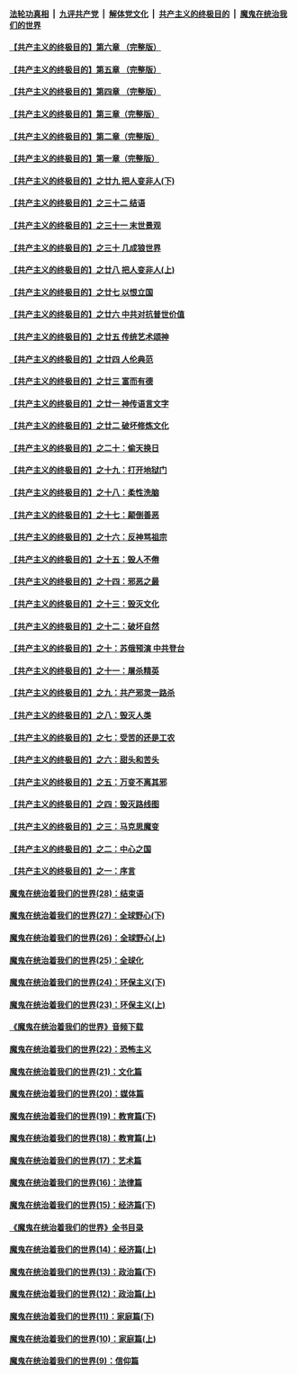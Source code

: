 ####  [法轮功真相](../../../../basic/blob/master/README.md?t=12271026) &nbsp;|&nbsp; [九评共产党](../../../../9ping.md/blob/master/README.md?t=12271026) &nbsp;|&nbsp; [解体党文化](../../../../jtdwh.md/blob/master/README.md?t=12271026)  &nbsp;|&nbsp; [共产主义的终极目的](../../../../gczydzjmd.md/blob/master/README.md?t=12271026) &nbsp;|&nbsp; [魔鬼在统治我们的世界](../../../../mgztzwmdsj.md/blob/master/README.md?t=12271026) 

#### [【共产主义的终极目的】第六章 （完整版）](../pages/nsc422/n11428913.md?t=12271026) 

#### [【共产主义的终极目的】第五章 （完整版）](../pages/nsc422/n11428912.md?t=12271026) 

#### [【共产主义的终极目的】第四章 （完整版）](../pages/nsc422/n11428907.md?t=12271026) 

#### [【共产主义的终极目的】第三章（完整版）](../pages/nsc422/n11428848.md?t=12271026) 

#### [【共产主义的终极目的】第二章（完整版）](../pages/nsc422/n11428831.md?t=12271026) 

#### [【共产主义的终极目的】第一章（完整版）](../pages/nsc422/n11417651.md?t=12271026) 

#### [【共产主义的终极目的】之廿九 把人变非人(下)](../pages/nsc422/n11344140.md?t=12271026) 

#### [【共产主义的终极目的】之三十二 结语](../pages/nsc422/n11360535.md?t=12271026) 

#### [【共产主义的终极目的】之三十一 末世景观](../pages/nsc422/n11351129.md?t=12271026) 

#### [【共产主义的终极目的】之三十 几成狼世界](../pages/nsc422/n11348280.md?t=12271026) 

#### [【共产主义的终极目的】之廿八 把人变非人(上)](../pages/nsc422/n11340492.md?t=12271026) 

#### [【共产主义的终极目的】之廿七 以恨立国](../pages/nsc422/n11336944.md?t=12271026) 

#### [【共产主义的终极目的】之廿六 中共对抗普世价值](../pages/nsc422/n11324785.md?t=12271026) 

#### [【共产主义的终极目的】之廿五 传统艺术颂神](../pages/nsc422/n11296396.md?t=12271026) 

#### [【共产主义的终极目的】之廿四 人伦典范](../pages/nsc422/n11296397.md?t=12271026) 

#### [【共产主义的终极目的】之廿三 富而有德](../pages/nsc422/n11283598.md?t=12271026) 

#### [【共产主义的终极目的】之廿一 神传语言文字](../pages/nsc422/n11263265.md?t=12271026) 

#### [【共产主义的终极目的】之廿二 破坏修炼文化](../pages/nsc422/n11245728.md?t=12271026) 

#### [【共产主义的终极目的】之二十：偷天换日](../pages/nsc422/n11238846.md?t=12271026) 

#### [【共产主义的终极目的】之十九：打开地狱门](../pages/nsc422/n11206376.md?t=12271026) 

#### [【共产主义的终极目的】之十八：柔性洗脑](../pages/nsc422/n11199994.md?t=12271026) 

#### [【共产主义的终极目的】之十七：颠倒善恶](../pages/nsc422/n11179782.md?t=12271026) 

#### [【共产主义的终极目的】之十六：反神骂祖宗](../pages/nsc422/n11166798.md?t=12271026) 

#### [【共产主义的终极目的】之十五：毁人不倦](../pages/nsc422/n11166792.md?t=12271026) 

#### [【共产主义的终极目的】之十四：邪恶之最](../pages/nsc422/n11150249.md?t=12271026) 

#### [【共产主义的终极目的】之十三：毁灭文化](../pages/nsc422/n11135227.md?t=12271026) 

#### [【共产主义的终极目的】之十二：破坏自然](../pages/nsc422/n11135214.md?t=12271026) 

#### [【共产主义的终极目的】之十：苏俄预演 中共登台](../pages/nsc422/n11118424.md?t=12271026) 

#### [【共产主义的终极目的】之十一：屠杀精英](../pages/nsc422/n11118442.md?t=12271026) 

#### [【共产主义的终极目的】之九：共产邪灵一路杀](../pages/nsc422/n11114139.md?t=12271026) 

#### [【共产主义的终极目的】之八：毁灭人类](../pages/nsc422/n11108503.md?t=12271026) 

#### [【共产主义的终极目的】之七：受苦的还是工农](../pages/nsc422/n11101809.md?t=12271026) 

#### [【共产主义的终极目的】之六：甜头和苦头](../pages/nsc422/n11096971.md?t=12271026) 

#### [【共产主义的终极目的】之五：万变不离其邪](../pages/nsc422/n11091285.md?t=12271026) 

#### [【共产主义的终极目的】之四：毁灭路线图](../pages/nsc422/n11086284.md?t=12271026) 

#### [【共产主义的终极目的】之三：马克思魔变](../pages/nsc422/n11061941.md?t=12271026) 

#### [【共产主义的终极目的】之二：中心之国](../pages/nsc422/n11047728.md?t=12271026) 

#### [【共产主义的终极目的】之一：序言](../pages/nsc422/n11086077.md?t=12271026) 

#### [魔鬼在统治着我们的世界(28)：结束语](../pages/nsc422/n10936246.md?t=12271026) 

#### [魔鬼在统治着我们的世界(27)：全球野心(下)](../pages/nsc422/n10928319.md?t=12271026) 

#### [魔鬼在统治着我们的世界(26)：全球野心(上)](../pages/nsc422/n10900318.md?t=12271026) 

#### [魔鬼在统治着我们的世界(25)：全球化](../pages/nsc422/n10788205.md?t=12271026) 

#### [魔鬼在统治着我们的世界(24)：环保主义(下)](../pages/nsc422/n10695307.md?t=12271026) 

#### [魔鬼在统治着我们的世界(23)：环保主义(上)](../pages/nsc422/n10688613.md?t=12271026) 

#### [《魔鬼在统治着我们的世界》音频下载](../pages/nsc422/n10635553.md?t=12271026) 

#### [魔鬼在统治着我们的世界(22)：恐怖主义](../pages/nsc422/n10614727.md?t=12271026) 

#### [魔鬼在统治着我们的世界(21)：文化篇](../pages/nsc422/n10597706.md?t=12271026) 

#### [魔鬼在统治着我们的世界(20)：媒体篇](../pages/nsc422/n10586579.md?t=12271026) 

#### [魔鬼在统治着我们的世界(19)：教育篇(下)](../pages/nsc422/n10564808.md?t=12271026) 

#### [魔鬼在统治着我们的世界(18)：教育篇(上)](../pages/nsc422/n10526970.md?t=12271026) 

#### [魔鬼在统治着我们的世界(17)：艺术篇](../pages/nsc422/n10499093.md?t=12271026) 

#### [魔鬼在统治着我们的世界(16)：法律篇](../pages/nsc422/n10485969.md?t=12271026) 

#### [魔鬼在统治着我们的世界(15)：经济篇(下)](../pages/nsc422/n10469975.md?t=12271026) 

#### [《魔鬼在统治着我们的世界》全书目录](../pages/nsc422/n10464261.md?t=12271026) 

#### [魔鬼在统治着我们的世界(14)：经济篇(上)](../pages/nsc422/n10457370.md?t=12271026) 

#### [魔鬼在统治着我们的世界(13)：政治篇(下)](../pages/nsc422/n10448270.md?t=12271026) 

#### [魔鬼在统治着我们的世界(12)：政治篇(上)](../pages/nsc422/n10444576.md?t=12271026) 

#### [魔鬼在统治着我们的世界(11)：家庭篇(下)](../pages/nsc422/n10440961.md?t=12271026) 

#### [魔鬼在统治着我们的世界(10)：家庭篇(上)](../pages/nsc422/n10435448.md?t=12271026) 

#### [魔鬼在统治着我们的世界(9)：信仰篇](../pages/nsc422/n10432159.md?t=12271026) 

